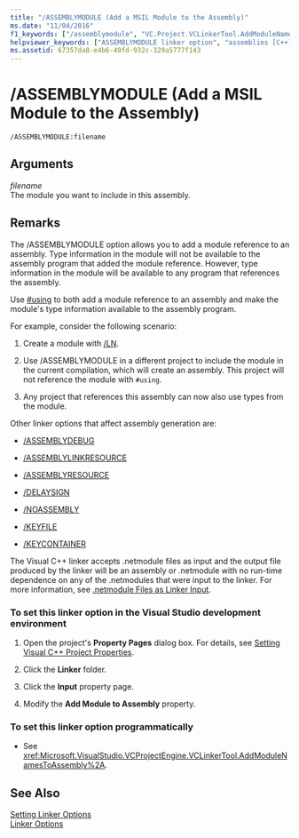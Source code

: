```yaml
---
title: "/ASSEMBLYMODULE (Add a MSIL Module to the Assembly)"
ms.date: "11/04/2016"
f1_keywords: ["/assemblymodule", "VC.Project.VCLinkerTool.AddModuleNamesToAssembly"]
helpviewer_keywords: ["ASSEMBLYMODULE linker option", "assemblies [C++], adding modules to", "assemblies [C++]", "/ASSEMBLYMODULE linker option", "-ASSEMBLYMODULE linker option"]
ms.assetid: 67357da8-e4b6-49fd-932c-329a5777f143
---
```

# /ASSEMBLYMODULE (Add a MSIL Module to the Assembly)

```
/ASSEMBLYMODULE:filename
```

## Arguments

*filename*<br/>
The module you want to include in this assembly.

## Remarks

The /ASSEMBLYMODULE option allows you to add a module reference to an assembly. Type information in the module will not be available to the assembly program that added the module reference. However, type information in the module will be available to any program that references the assembly.

Use [#using](../../preprocessor/hash-using-directive-cpp.md) to both add a module reference to an assembly and make the module's type information available to the assembly program.

For example, consider the following scenario:

1. Create a module with [/LN](../../build/reference/ln-create-msil-module.md).

1. Use /ASSEMBLYMODULE in a different project to include the module in the current compilation, which will create an assembly. This project will not reference the module with `#using`.

1. Any project that references this assembly can now also use types from the module.

Other linker options that affect assembly generation are:

- [/ASSEMBLYDEBUG](../../build/reference/assemblydebug-add-debuggableattribute.md)

- [/ASSEMBLYLINKRESOURCE](../../build/reference/assemblylinkresource-link-to-dotnet-framework-resource.md)

- [/ASSEMBLYRESOURCE](../../build/reference/assemblyresource-embed-a-managed-resource.md)

- [/DELAYSIGN](../../build/reference/delaysign-partially-sign-an-assembly.md)

- [/NOASSEMBLY](../../build/reference/noassembly-create-a-msil-module.md)

- [/KEYFILE](../../build/reference/keyfile-specify-key-or-key-pair-to-sign-an-assembly.md)

- [/KEYCONTAINER](../../build/reference/keycontainer-specify-a-key-container-to-sign-an-assembly.md)

The Visual C++ linker accepts .netmodule files as input and the output file produced by the linker will be an assembly or .netmodule with no run-time dependence on any of the .netmodules that were input to the linker.  For more information, see [.netmodule Files as Linker Input](../../build/reference/netmodule-files-as-linker-input.md).

### To set this linker option in the Visual Studio development environment

1. Open the project's **Property Pages** dialog box. For details, see [Setting Visual C++ Project Properties](../working-with-project-properties.md).

1. Click the **Linker** folder.

1. Click the **Input** property page.

1. Modify the **Add Module to Assembly** property.

### To set this linker option programmatically

- See <xref:Microsoft.VisualStudio.VCProjectEngine.VCLinkerTool.AddModuleNamesToAssembly%2A>.

## See Also

[Setting Linker Options](../../build/reference/setting-linker-options.md)<br/>
[Linker Options](../../build/reference/linker-options.md)